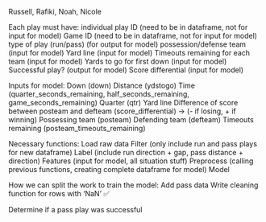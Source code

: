 Russell, Rafiki, Noah, Nicole

Each play must have:
individual play ID (need to be in dataframe, not for input for model)
Game ID (need to be in dataframe, not for input for model)
type of play (run/pass) (for output for model)
possession/defense team (input for model)
Yard line (input for model)
Timeouts remaining for each team (input for model)
Yards to go for first down (input for model)
Successful play? (output for model)
Score differential (input for model)

Inputs for model:
Down (down)
Distance (ydstogo)
Time (quarter_seconds_remaining, half_seconds_remaining, game_seconds_remaining)
Quarter (qtr)
Yard line
Difference of score between posteam and defteam (score_differential) -> (- if losing, + if winning)
Possessing team (posteam)
Defending team (defteam)
Timeouts remaining (posteam_timeouts_remaining)

Necessary functions:
Load raw data
Filter (only include run and pass plays for new dataframe)
Label (include run direction + gap, pass distance + direction)
Features (input for model, all situation stuff)
Preprocess (calling previous functions, creating complete dataframe for model)
Model

How we can split the work to train the model:
Add pass data
Write cleaning function for rows with ‘NaN’ ✅


Determine if a pass play was successful 

